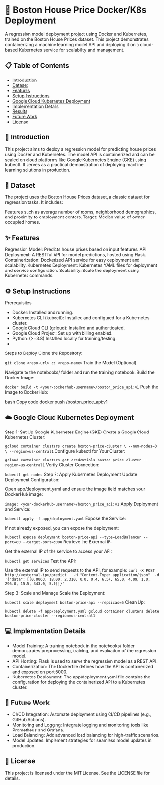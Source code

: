 # 🏡 Boston House Price Docker/K8s Deployment
A regression model deployment project using Docker and Kubernetes, trained on the Boston House Prices dataset. This project demonstrates containerizing a machine learning model API and deploying it on a cloud-based Kubernetes service for scalability and management.

## 📋 Table of Contents

- [Introduction](#introduction)
- [Dataset](#dataset)
- [Features](#features)
- [Setup Instructions](#setup-instructions)
- [Google Cloud Kubernetes Deployment](#google-cloud-kuberentes-deployment)
- [Implementation Details](#implementation-details)
- [Results](#results)
- [Future Work](#future-work)
- [License](#license)
  
## 📖 Introduction
This project aims to deploy a regression model for predicting house prices using Docker and Kubernetes. The model API is containerized and can be scaled on cloud platforms like Google Kubernetes Engine (GKE) using kubectl. It serves as a practical demonstration of deploying machine learning solutions in production.

## 📁 Dataset
The project uses the Boston House Prices dataset, a classic dataset for regression tasks. It includes:

Features such as average number of rooms, neighborhood demographics, and proximity to employment centers.
Target: Median value of owner-occupied homes.
## ✨ Features
Regression Model:
Predicts house prices based on input features.
API Deployment:
A RESTful API for model predictions, hosted using Flask.
Containerization:
Dockerized API service for easy deployment and scalability.
Kubernetes Deployment:
Kubernetes YAML files for deployment and service configuration.
Scalability:
Scale the deployment using Kubernetes commands.
## ⚙️ Setup Instructions
Prerequisites
- Docker: Installed and running.
- Kubernetes CLI (kubectl): Installed and configured for a Kubernetes cluster.
- Google Cloud CLI (gcloud): Installed and authenticated.
- Google Cloud Project: Set up with billing enabled.
- Python: (>=3.8) Installed locally for training/testing.
- 
Steps to Deploy
Clone the Repository:



``git clone <repo-url>
cd <repo-name>``
Train the Model (Optional):

Navigate to the notebooks/ folder and run the training notebook.
Build the Docker Image:

``docker build -t <your-dockerhub-username>/boston_price_api:v1``
Push the Image to DockerHub:

bash
Copy code
docker push <your-dockerhub-username>/boston_price_api:v1
## ☁️ Google Cloud Kubernetes Deployment
Step 1: Set Up Google Kubernetes Engine (GKE)
Create a Google Cloud Kubernetes Cluster:

``gcloud container clusters create boston-price-cluster \
  --num-nodes=3 \
  --region=us-central1``
Configure kubectl for Your Cluster:


``gcloud container clusters get-credentials boston-price-cluster --region=us-central1``
Verify Cluster Connection:

``kubectl get nodes``
Step 2: Apply Kubernetes Deployment
Update Deployment Configuration:

Open app/deployment.yaml and ensure the image field matches your DockerHub image:

``image: <your-dockerhub-username>/boston_price_api:v1``
Apply Deployment and Service:

``kubectl apply -f app/deployment.yaml``
Expose the Service:

If not already exposed, you can expose the deployment:

``kubectl expose deployment boston-price-api --type=LoadBalancer --port=80 --target-port=5000``
Retrieve the External IP:

Get the external IP of the service to access your API:

``kubectl get services``
Test the API:

Use the external IP to send requests to the API, for example:
``curl -X POST http://<external-ip>/predict   -H "Content-Type: application/json"  -d '{"data": [[0.0063, 18.00, 2.310, 0.0, 0.4, 6.57, 65.0, 4.09, 1.0, 296.0, 15.5, 343.0, 5.0]]}'``

Step 3: Scale and Manage
Scale the Deployment:

``kubectl scale deployment boston-price-api --replicas=5``
Clean Up:


``kubectl delete -f app/deployment.yaml
gcloud container clusters delete boston-price-cluster --region=us-central1``
## 💻 Implementation Details
- Model Training:
A training notebook in the notebooks/ folder demonstrates preprocessing, training, and evaluation of the regression model.
- API Hosting:
Flask is used to serve the regression model as a REST API.
- Containerization:
The Dockerfile defines how the API is containerized and exposed on port 5000.
- Kubernetes Deployment:
The app/deployment.yaml file contains the configuration for deploying the containerized API to a Kubernetes cluster.
## 🚀 Future Work
- CI/CD Integration:
Automate deployment using CI/CD pipelines (e.g., GitHub Actions).
- Monitoring and Logging:
Integrate logging and monitoring tools like Prometheus and Grafana.
- Load Balancing:
Add advanced load balancing for high-traffic scenarios.
- Model Updates:
Implement strategies for seamless model updates in production.
## 📄 License
This project is licensed under the MIT License. See the LICENSE file for details.
